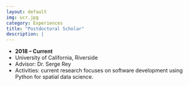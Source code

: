 ```yaml
---
layout: default
img: ucr.jpg
category: Experiences
title: "Postdoctoral Scholar"
description: |
---
```



* __2018 – Current__
* University of California, Riverside
* Advisor: Dr. Serge Rey
* Activities: ​current research focuses on software development using Python for spatial data science.
